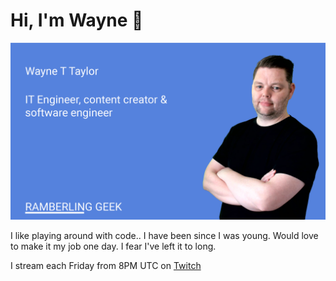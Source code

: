 ﻿# Hi, I'm Wayne 👋

![RG Hero Image](/images/rg-hero-01.png)

 I like playing around with code.. I have been since I was young.  Would love to make it my job one day.  I fear I've left it to long.   
 
 I stream each Friday from 8PM UTC on [Twitch](https://www.twitch.tv/ramblinggeek)
